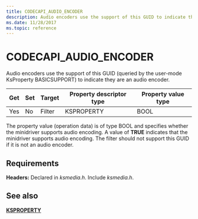 ```yaml
---
title: CODECAPI_AUDIO_ENCODER
description: Audio encoders use the support of this GUID to indicate they are an audio encoder.
ms.date: 11/28/2017
ms.topic: reference
---
```


# CODECAPI_AUDIO_ENCODER

Audio encoders use the support of this GUID (queried by the user-mode KsProperty BASICSUPPORT) to indicate they are an audio encoder.

| Get | Set | Target | Property descriptor type | Property value type |
|--|--|--|--|--|
| Yes | No | Filter | KSPROPERTY | BOOL |

The property value (operation data) is of type BOOL and specifies whether the minidriver supports audio encoding. A value of **TRUE** indicates that the minidriver supports audio encoding. The filter should not support this GUID if it is not an audio encoder.

## Requirements

**Headers:** Declared in *ksmedia.h*. Include *ksmedia.h*.

## See also

[**KSPROPERTY**](ksproperty-structure.md)
